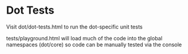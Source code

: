 # Dot Tests

Visit dot/dot-tests.html to run the dot-specific unit tests

tests/playground.html will load much of the code into the global namespaces (dot/core) so code can be manually tested via the console